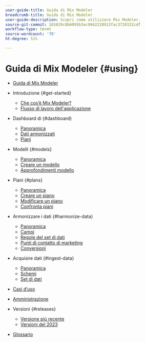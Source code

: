 ```yaml
---
user-guide-title: Guida di Mix Modeler
breadcrumb-title: Guida di Mix Modeler
user-guide-description: Scopri come utilizzare Mix Modeler.
source-git-commit: 101029c8b6095b3ec9842228913fac3720132cdf
workflow-type: tm+mt
source-wordcount: '70'
ht-degree: 51%

---
```



# Guida di Mix Modeler {#using}

+ [Guida di Mix Modeler](overview.md)

+ Introduzione {#get-started}
   + [Che cos’è Mix Modeler?](get-started/about.md)
   + [Flusso di lavoro dell&#39;applicazione](get-started/workflow.md)

+ Dashboard di {#dashboard}
   + [Panoramica](dashboard/overview.md)
   + [Dati armonizzati](dashboard/harmonized-data.md)
   + [Piani](dashboard/plans.md)

+ Modelli {#models}
   + [Panoramica](models/overview.md)
   + [Creare un modello](models/create.md)
   + [Approfondimenti modello](models/insights.md)

+ Piani {#plans}
   + [Panoramica](plans/overview.md)
   + [Creare un piano](plans/create.md)
   + [Modificare un piano](plans/edit.md)
   + [Confronta piani](plans/compare.md)

+ Armonizzare i dati {#harmonize-data}
   + [Panoramica](harmonize-data/overview.md)
   + [Campi](harmonize-data/fields.md)
   + [Regole del set di dati](harmonize-data/dataset-rules.md)
   + [Punti di contatto di marketing](harmonize-data/marketing-touchpoints.md)
   + [Conversioni](harmonize-data/conversions.md)

+ Acquisire dati {#ingest-data}
   + [Panoramica](ingest-data/overview.md)
   + [Schemi](ingest-data/schemas.md)
   + [Set di dati](ingest-data/datasets.md)

+ [Casi d’uso](use-cases.md)

+ [Amministrazione](administration.md)

+ Versioni {#releases}
   + [Versione più recente](releases/latest.md)
   + [Versioni del 2023](releases/2023.md)

+ [Glossario](glossary.md)


